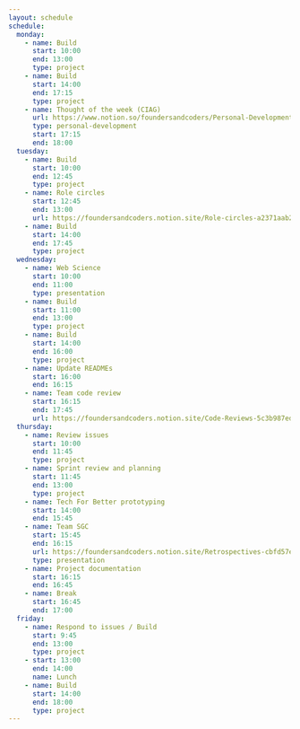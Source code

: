 ```yaml
---
layout: schedule
schedule:
  monday:
    - name: Build
      start: 10:00
      end: 13:00
      type: project
    - name: Build
      start: 14:00
      end: 17:15
      type: project
    - name: Thought of the week (CIAG)
      url: https://www.notion.so/foundersandcoders/Personal-Development-91fe75c7e2cc4f989954108729a2c834
      type: personal-development
      start: 17:15
      end: 18:00
  tuesday:
    - name: Build
      start: 10:00
      end: 12:45
      type: project
    - name: Role circles
      start: 12:45
      end: 13:00
      url: https://foundersandcoders.notion.site/Role-circles-a2371aab24f34955a69904b87ffc1f05
    - name: Build
      start: 14:00
      end: 17:45
      type: project
  wednesday:
    - name: Web Science
      start: 10:00
      end: 11:00
      type: presentation
    - name: Build
      start: 11:00
      end: 13:00
      type: project
    - name: Build
      start: 14:00
      end: 16:00
      type: project
    - name: Update READMEs
      start: 16:00
      end: 16:15
    - name: Team code review
      start: 16:15
      end: 17:45
      url: https://foundersandcoders.notion.site/Code-Reviews-5c3b987ed1204e46b4c738da538a758c
  thursday:
    - name: Review issues
      start: 10:00
      end: 11:45
      type: project
    - name: Sprint review and planning
      start: 11:45
      end: 13:00
      type: project
    - name: Tech For Better prototyping
      start: 14:00
      end: 15:45
    - name: Team SGC
      start: 15:45
      end: 16:15
      url: https://foundersandcoders.notion.site/Retrospectives-cbfd57e19cd24c61a6bd8db16fe0f347
      type: presentation
    - name: Project documentation
      start: 16:15
      end: 16:45
    - name: Break
      start: 16:45
      end: 17:00
  friday:
    - name: Respond to issues / Build
      start: 9:45
      end: 13:00
      type: project
    - start: 13:00
      end: 14:00
      name: Lunch
    - name: Build
      start: 14:00
      end: 18:00
      type: project
---
```

